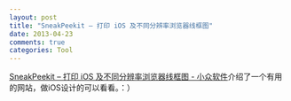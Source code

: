 ```yaml
---
layout: post
title: "SneakPeekit – 打印 iOS 及不同分辨率浏览器线框图"
date: 2013-04-23
comments: true
categories: Tool
---
```

<p><a href="http://www.appinn.com/sneakpeekit/">SneakPeekit &ndash; 打印 iOS 及不同分辨率浏览器线框图 - 小众软件</a>介绍了一个有用的网站，做iOS设计的可以看看。：）</p>